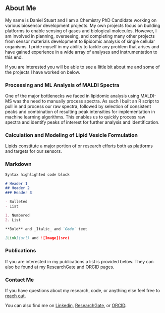 ## About Me ##
My name is Daniel Stuart and I am a Chemistry PhD Candidate working on various biosensor development projects. My own projects focus on building platforms to enable sensing of gases and biological molecules. However, I am involved in planning, overseeing, and completing many other projects from sensor materials development to lipidomic analysis of single cellular organisms. I pride myself in my ability to tackle any problem that arises and have gained experience in a wide array of analyses and instrumentation to this end. 

If you are interested you will be able to see a little bit about me and some of the projects I have worked on below.

### Processing and ML Analysis of MALDI Spectra ###
One of the major bottlenecks we faced in lipidomic analysis using MALDI-MS was the need to manually process spectra. As such I built an R script to pull in and process our raw spectra, followed by selection of consistent peaks and combination of resulting peak intensities for implementation in machine learning algorithms. This enables us to quickly process raw spectra and identify peaks of interest for further analysis and identification. 

### Calculation and Modeling of Lipid Vesicle Formulation ###
Lipids constitute a major portion of or research efforts both as platforms and targets for our sensors. 

### Markdown

```markdown
Syntax highlighted code block

# Header 1
## Header 2
### Header 3

- Bulleted
- List

1. Numbered
2. List

**Bold** and _Italic_ and `Code` text

[Link](url) and ![Image](src)
```
### Publications ###
If you are interested in my publications a list is provided below. They can also be found at my ResearchGate and ORCID pages.


### Contact Me ###
If you have questions about my research, code, or anything else feel free to [reach out](mailto:dstua003@ucr.edu). 

You can also find me on [Linkedin](https://www.linkedin.com/in/danieldstuart), [ResearchGate](https://www.researchgate.net/profile/Daniel-Stuart-8), or [ORCID](https://orcid.org/0000-0001-6282-9373).
